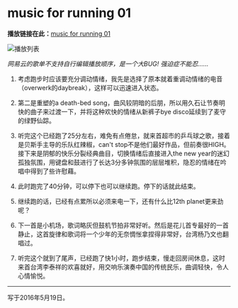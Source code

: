 ﻿# music for running 01

 

**播放链接在此：**[music for running 01](http://music.163.com/#/playlist?id=381341437)

![播放列表](http://7xtcjb.com2.z0.glb.clouddn.com/image/jpg/music%20for%20running%2001.jpg)

*网易云的歌单不支持自行编辑播放顺序，是一个大BUG! 强迫症不能忍……*

1. 考虑跑步时应该要充分调动情绪，我先是选择了原本就着重调动情绪的电音（overwerk的daybreak），这样可以迅速进入状态。  

2. 第二是重塑的a death-bed song，曲风较阴暗的后朋，所以用久石让节奏明快的曲子来过渡一下，并将这种欢快的情绪从新裤子bye disco延续到了麦守的绿野仙踪。

3. 听完这个已经跑了25分左右，难免有点倦怠，就来首超市的乒乓球之歌，接着是贝斯手主导的乐队红辣椒，can't stop不是他们最好作品，但前奏很HIGH。接下来是阴郁的快乐分裂经典曲目，切换情绪后直接进入the new year的迷幻孤独氛围，用键盘和鼓进行了长达3分多钟氛围的层层堆积，隐忍的情绪在吟唱中得到了些许慰藉。

4. 此时跑完了40分钟，可以停下也可以继续跑。停下的话就此结束。

5. 继续跑的话，已经有点累所以必须来电一下，还有什么比12th planet更来劲呢？

6. 下一首是小机场，歌词略灰但鼓机节拍非常好听。然后是花儿首专最好的一首静止，这首旋律和歌词将一个少年的无奈惆怅拿捏得非常好，台湾杨乃文也翻唱过。

7. 听完这个就到了尾声，已经跑了快1小时，跑步结束，慢走回房间休息，这时来首台湾李泰祥的欢喜就好，用交响乐演奏中国的传统民乐，曲调轻快，令人心情愉悦。

---
写于2016年5月19日。